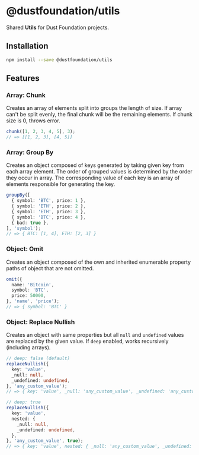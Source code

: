 # @dustfoundation/utils

Shared **Utils** for Dust Foundation projects.

## Installation

```sh
npm install --save @dustfoundation/utils
```

## Features

### Array: Chunk

Creates an array of elements split into groups the length of size. If array can't be split evenly, the final chunk will be the remaining elements. If chunk size is 0, throws error.

```ts
chunk([1, 2, 3, 4, 5], 3);
// => [[1, 2, 3], [4, 5]]
```

### Array: Group By

Creates an object composed of keys generated by taking given key from each array element. The order of grouped values is determined by the order they occur in array. The corresponding value of each key is an array of elements responsible for generating the key.

```ts
groupBy([
  { symbol: 'BTC', price: 1 },
  { symbol: 'ETH', price: 2 },
  { symbol: 'ETH', price: 3 },
  { symbol: 'BTC', price: 4 },
  { bad: true },
], 'symbol');
// => { BTC: [1, 4], ETH: [2, 3] }
```

### Object: Omit

Creates an object composed of the own and inherited enumerable property paths of object that are not omitted.

```ts
omit({
  name: 'Bitcoin',
  symbol: 'BTC',
  price: 50000,
}, 'name', 'price');
// => { symbol: 'BTC' }
```

### Object: Replace Nullish

Creates an object with same properties but all `null` and `undefined` values are replaced by the given value. If `deep` enabled, works recursively (including arrays).

```ts
// deep: false (default)
replaceNullish({
  key: 'value',
  _null: null,
  _undefined: undefined,
}, 'any_custom_value');
// => { key: 'value', _null: 'any_custom_value', _undefined: 'any_custom_value' }

// deep: true
replaceNullish({
  key: 'value',
  nested: {
    _null: null,
    _undefined: undefined,
  },
}, 'any_custom_value', true);
// => { key: 'value', nested: { _null: 'any_custom_value', _undefined: 'any_custom_value' } }
```
